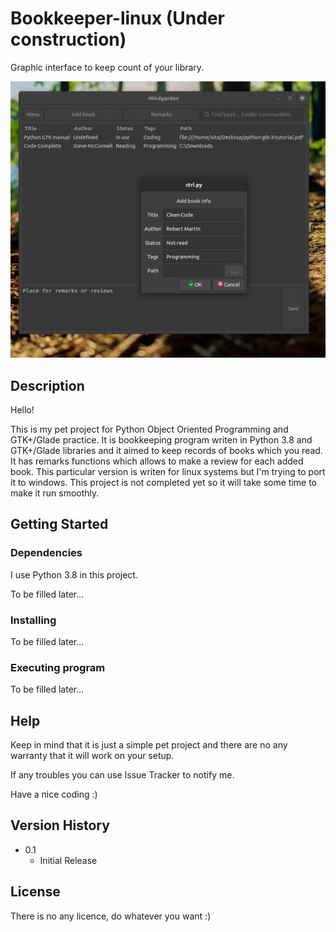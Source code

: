 # Bookkeeper-linux (Under construction)


Graphic interface to keep count of your library.

![alt text](https://github.com/Py4Rpi/Bookkeeper-linux/blob/master/screen.jpg)

## Description

Hello!

This is my pet project for Python Object Oriented Programming and GTK+/Glade practice. 
It is bookkeeping program writen in Python 3.8 and GTK+/Glade libraries and it aimed to keep
records of books which you read. It has remarks functions which allows to make a review for each 
added book. This particular version is writen for linux systems but I'm trying to port it to windows.
This project is not completed yet so it will take some time to make it run smoothly.

## Getting Started

### Dependencies

I use Python 3.8 in this project.

To be filled later...

### Installing

To be filled later...

### Executing program

To be filled later...


## Help

Keep in mind that it is just a simple pet project and there are no any warranty that it will work on your setup.

If any troubles you can use Issue Tracker to notify me.

Have a nice coding :)

## Version History

* 0.1
    * Initial Release

## License

There is no any licence, do whatever you want :)
